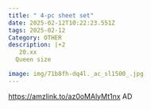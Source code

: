 ```yaml
---
title: " 4-pc sheet set"
date: 2025-02-12T10:22:23.551Z
tags: 2025-02-12
Category: OTHER
description: |+2
   20.xx
  Queen size

image: img/71b8fh-dq4l._ac_sl1500_.jpg
---
```

https://amzlink.to/az0oMAlyMt1nx
AD